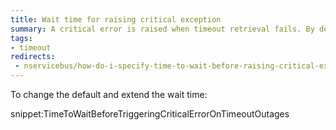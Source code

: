 ```yaml
---
title: Wait time for raising critical exception
summary: A critical error is raised when timeout retrieval fails. By default we wait for 2 seconds for the storage to come back.
tags:
- timeout
redirects:
 - nservicebus/how-do-i-specify-time-to-wait-before-raising-critical-exception-for-timeout-outages
---
```


To change the default and extend the wait time:

snippet:TimeToWaitBeforeTriggeringCriticalErrorOnTimeoutOutages